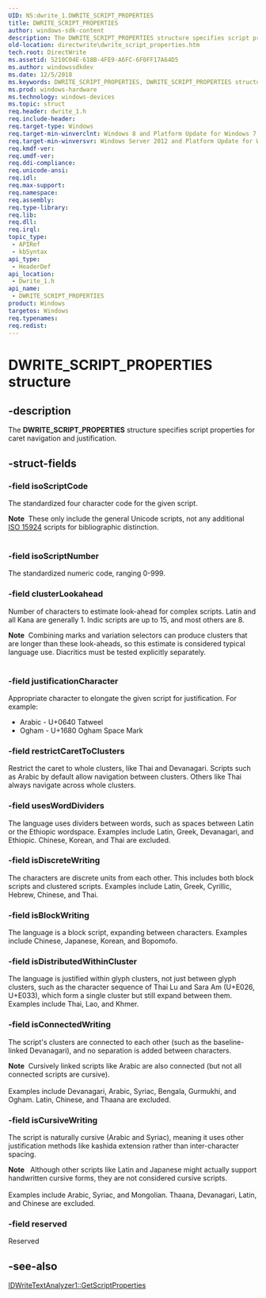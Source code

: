 ```yaml
---
UID: NS:dwrite_1.DWRITE_SCRIPT_PROPERTIES
title: DWRITE_SCRIPT_PROPERTIES
author: windows-sdk-content
description: The DWRITE_SCRIPT_PROPERTIES structure specifies script properties for caret navigation and justification.
old-location: directwrite\dwrite_script_properties.htm
tech.root: DirectWrite
ms.assetid: 5210C04E-618B-4FE9-A6FC-6F0FF17A64D5
ms.author: windowssdkdev
ms.date: 12/5/2018
ms.keywords: DWRITE_SCRIPT_PROPERTIES, DWRITE_SCRIPT_PROPERTIES structure [Direct Write], directwrite.dwrite_script_properties, dwrite_1/DWRITE_SCRIPT_PROPERTIES
ms.prod: windows-hardware
ms.technology: windows-devices
ms.topic: struct
req.header: dwrite_1.h
req.include-header: 
req.target-type: Windows
req.target-min-winverclnt: Windows 8 and Platform Update for Windows 7 [desktop apps only]
req.target-min-winversvr: Windows Server 2012 and Platform Update for Windows Server 2008 R2 [desktop apps only]
req.kmdf-ver: 
req.umdf-ver: 
req.ddi-compliance: 
req.unicode-ansi: 
req.idl: 
req.max-support: 
req.namespace: 
req.assembly: 
req.type-library: 
req.lib: 
req.dll: 
req.irql: 
topic_type:
 - APIRef
 - kbSyntax
api_type:
 - HeaderDef
api_location:
 - Dwrite_1.h
api_name:
 - DWRITE_SCRIPT_PROPERTIES
product: Windows
targetos: Windows
req.typenames: 
req.redist: 
---
```


# DWRITE_SCRIPT_PROPERTIES structure


## -description


The <b>DWRITE_SCRIPT_PROPERTIES</b> structure specifies script properties for caret navigation and justification.


## -struct-fields




### -field isoScriptCode

The standardized four character code for the given script. 

<div class="alert"><b>Note</b>  These only include the general Unicode scripts, not any additional <a href="http://unicode.org/iso15924/iso15924-codes.html">ISO 15924</a> scripts for bibliographic distinction.</div>
<div> </div>

### -field isoScriptNumber

The standardized numeric code, ranging 0-999.


### -field clusterLookahead

Number of characters to estimate look-ahead for complex scripts. Latin and all Kana are generally 1. Indic scripts are up to 15, and most others are 8.

<div class="alert"><b>Note</b>  Combining marks and variation selectors can produce clusters that are longer than these look-aheads, so this estimate is considered typical language use. Diacritics must be tested explicitly separately.</div>
<div> </div>

### -field justificationCharacter

Appropriate character to elongate the given script for justification. For example:

<ul>
<li>Arabic    - U+0640 Tatweel</li>
<li>Ogham     - U+1680 Ogham Space Mark</li>
</ul>

### -field restrictCaretToClusters

Restrict the caret to whole clusters, like Thai and Devanagari. Scripts such as Arabic by default allow navigation between clusters. Others like Thai always navigate across whole clusters.


### -field usesWordDividers

The language uses dividers between words, such as spaces between Latin or the Ethiopic wordspace. Examples include Latin, Greek, Devanagari, and Ethiopic. Chinese, Korean, and Thai are excluded.


### -field isDiscreteWriting

The characters are discrete units from each other. This includes both block scripts and clustered scripts. Examples include Latin, Greek, Cyrillic, Hebrew, Chinese, and Thai.


### -field isBlockWriting

The language is a block script, expanding between characters. Examples include Chinese, Japanese, Korean, and Bopomofo.


### -field isDistributedWithinCluster

The language is justified within glyph clusters, not just between glyph clusters, such as the character sequence of Thai Lu and Sara Am (U+E026, U+E033), which form a single cluster but still expand between them. Examples include Thai, Lao, and Khmer.


### -field isConnectedWriting

The script's clusters are connected to each other (such as the baseline-linked Devanagari), and no separation is added between characters.

<div class="alert"><b>Note</b>  Cursively linked scripts like Arabic are also connected (but not all connected scripts are cursive). </div>
<div> </div>
Examples include Devanagari, Arabic, Syriac, Bengala, Gurmukhi, and Ogham. Latin, Chinese, and Thaana are excluded.


### -field isCursiveWriting

The script is naturally cursive (Arabic and Syriac), meaning it uses other justification methods like kashida extension rather than inter-character spacing.

<div class="alert"><b>Note</b>   Although other scripts like Latin and Japanese might actually support handwritten cursive forms, they are not considered cursive scripts.</div>
<div> </div>
Examples include Arabic, Syriac, and Mongolian. Thaana, Devanagari, Latin, and Chinese are excluded.


### -field reserved

Reserved


## -see-also




<a href="https://msdn.microsoft.com/CBC1DA09-6D3D-42D8-8E77-CFDBA733C228">IDWriteTextAnalyzer1::GetScriptProperties</a>
 

 

